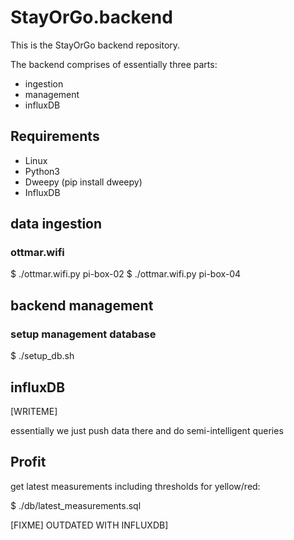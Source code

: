 # StayOrGo.backend
This is the StayOrGo backend repository.

The backend comprises of essentially three parts:
* ingestion
* management
* influxDB

## Requirements
* Linux
* Python3
* Dweepy (pip install dweepy)
* InfluxDB


## data ingestion
### ottmar.wifi
$ ./ottmar.wifi.py pi-box-02
$ ./ottmar.wifi.py pi-box-04

## backend management
### setup management database
$ ./setup_db.sh

## influxDB
[WRITEME]

essentially we just push data there and do semi-intelligent queries

## Profit
get latest measurements including thresholds for yellow/red:

$ ./db/latest_measurements.sql

[FIXME] OUTDATED WITH INFLUXDB]
